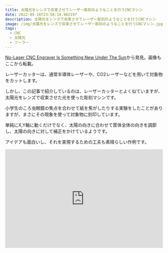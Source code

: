 ```yaml
---
title: 太陽光をレンズで収束させてレーザー彫刻のようなことを行うCNCマシン
date: 2022-05-16T23:58:14.982197
description: 太陽光をレンズで収束させてレーザー彫刻のようなことを行うCNCマシン
image: /img/太陽光をレンズで収束させてレーザー彫刻のようなことを行うCNCマシン.jpg
tags:
  - CNC
  - 太陽光
  - ソーラー
---
```

[No-Laser CNC Engraver Is Something New Under The Sun](https://hackaday.com/2022/04/27/no-laser-cnc-engraver-is-something-new-under-the-sun/)から発見。画像もここから転載。

レーザーカッターは、通常半導体レーザーや、CO2レーザーなどを用いて対象物をカットします。

しかし、この記事で紹介しているのは、レーザーカッターとよく似ていますが、太陽光をレンズで収束させた光を使った彫刻マシンです。

小学生のころ虫眼鏡の焦点を合わせて紙を焦がしたりする実験をしたことがありますが、まさにその現象を使って対象物に刻印しています。

単純にX,Y軸に動くだけでなく、太陽の向きに合わせて筐体全体の向きを調節し、太陽の向きに対して補正をかけているようです。

アイデアも面白いし、それを実現するための工夫も素晴らしい作例です。

<iframe width="100%" height="315" src="https://www.youtube.com/embed/WO-ny20IhV0" title="YouTube video player" frameborder="0" allow="accelerometer; autoplay; clipboard-write; encrypted-media; gyroscope; picture-in-picture" allowfullscreen></iframe>

